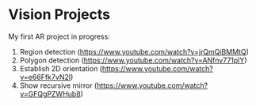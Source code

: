 # Vision Projects

My first AR project in progress:
1. Region detection (https://www.youtube.com/watch?v=jrQmQiBMMtQ)
2. Polygon detection (https://www.youtube.com/watch?v=ANfnv771plY)
3. Establish 2D orientation (https://www.youtube.com/watch?v=e66Ffk7vN2I)
4. Show recursive mirror (https://www.youtube.com/watch?v=GFQgPZWHub8)